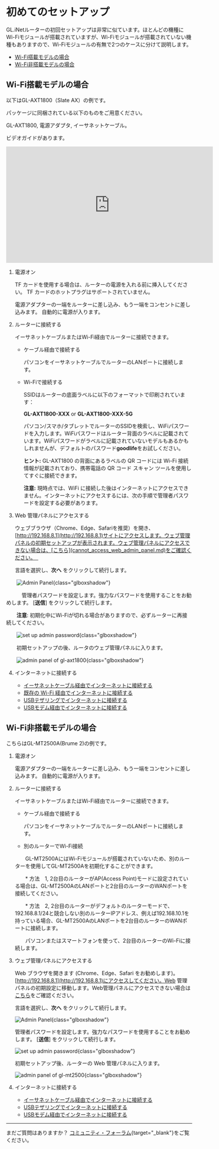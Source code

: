 # 初めてのセットアップ

GL.iNetルーターの初回セットアップは非常に似ています。ほとんどの機種にWi-Fiモジュールが搭載されていますが、Wi-Fiモジュールが搭載されていない機種もありますので、Wi-Fiモジュールの有無で2つのケースに分けて説明します。

* [Wi-Fi搭載モデルの場合](#for-models-that-have-wi-fi)
* [Wi-Fi非搭載モデルの場合](#for-models-that-dont-have-wi-fi)

## Wi-Fi搭載モデルの場合

以下はGL-AXT1800（Slate AX）の例です。

パッケージに同梱されている以下のものをご用意ください。

GL-AXT1800, 電源アダプタ, イーサネットケーブル。

ビデオガイドがあります。

<iframe width="560" height="315" src="https://www.youtube.com/embed/f7DYULL6ZSI" title="YouTube video player" frameborder="0" allow="accelerometer; autoplay; clipboard-write; encrypted-media; gyroscope; picture-in-picture" allowfullscreen></iframe>

1. 電源オン

    TF カードを使用する場合は、ルーターの電源を入れる前に挿入してください。 TF カードのホットプラグはサポートされていません。

    電源アダプターの一端をルーターに差し込み、もう一端をコンセントに差し込みます。 自動的に電源が入ります。

2. ルーターに接続する

    イーサネットケーブルまたはWi-Fi経由でルーターに接続できます。

    * ケーブル経由で接続する

        パソコンをイーサネットケーブルでルーターのLANポートに接続します。

    * Wi-Fiで接続する

        SSIDはルーターの底面ラベルに以下のフォーマットで印刷されています：

        **GL-AXT1800-XXX** or **GL-AXT1800-XXX-5G**

        パソコン/スマホ/タブレットでルーターのSSIDを検索し、WiFiパスワードを入力します。WiFiパスワードはルーター背面のラベルに記載されています。WiFiパスワードがラベルに記載されていないモデルもあるかもしれませんが、デフォルトのパスワード**goodlife**をお試しください。

        **ヒント:** GL-AXT1800 の背面にあるラベルの QR コードには Wi-Fi 接続情報が記載されており、携帯電話の QR コード スキャン ツールを使用してすぐに接続できます。

        **注意:** 現時点では、WiFi に接続した後はインターネットにアクセスできません。インターネットにアクセスするには、次の手順で管理者パスワードを設定する必要があります。

3. Web 管理パネルにアクセスする

    ウェブブラウザ（Chrome、Edge、Safariを推奨）を開き、[http://192.168.8.1](http://192.168.8.1)サイトにアクセスします。ウェブ管理パネルの初期セットアップが表示されます。ウェブ管理パネルにアクセスできない場合は、[こちら](cannot_access_web_admin_panel.md)をご確認ください。　

   言語を選択し、**次へ** をクリックして続行します。

　　![Admin Panel](https://static.gl-inet.com/docs/router/en/4/tutorials/first_time_setup/admin_panel_first_time_login.png){class="glboxshadow"}

　　　管理者パスワードを設定します。強力なパスワードを使用することをお勧めします。 [**送信**] をクリックして続行します。

　　**注意**: 初期化中にWi-Fiが切れる場合がありますので、必ずルーターに再接続してください。

　　![set up admin password](https://static.gl-inet.com/docs/router/en/4/tutorials/first_time_setup/set_up_your_admin_password.png){class="glboxshadow"}

　　初期セットアップの後、ルータのウェブ管理パネルに入ります。

　　![admin panel of gl-axt1800](https://static.gl-inet.com/docs/router/en/4/tutorials/first_time_setup/admin_panel_gl-axt1800.png){class="glboxshadow"}

4. インターネットに接続する

    * [イーサネットケーブル経由でインターネットに接続する](../interface_guide/internet_ethernet.md)
    * [既存の Wi-Fi 経由でインターネットに接続する](../interface_guide/internet_repeater.md)
    * [USBテザリングでインターネットに接続する](../interface_guide/internet_tethering.md)
    * [USBモデム経由でインターネットに接続する](../interface_guide/internet_cellular.md)

## Wi-Fi非搭載モデルの場合

こちらはGL-MT2500A(Brume 2)の例です。

1. 電源オン

    電源アダプターの一端をルーターに差し込み、もう一端をコンセントに差し込みます。 自動的に電源が入ります。

2. ルーターに接続する

    イーサネットケーブルまたはWi-Fi経由でルーターに接続できます。

    * ケーブル経由で接続する

        パソコンをイーサネットケーブルでルーターのLANポートに接続します。

    * 別のルーターでWi-Fi接続

    　　GL-MT2500AにはWi-Fiモジュールが搭載されていないため、別のルーターを使用してGL-MT2500Aを初期化することができます。

    　　* 方法　1, 2台目のルーターがAP(Access Point)モードに設定されている場合は、GL-MT2500AのLANポートと2台目のルーターのWANポートを接続してください。

    　　* 方法　2, 2台目のルーターがデフォルトのルーターモードで、192.168.8.1/24と競合しない別のルーターIPアドレス、例えば192.168.10.1を持っている場合、GL-MT2500AのLANポートを2台目のルーターのWANポートに接続します。

    　　パソコンまたはスマートフォンを使って、2台目のルーターのWi-Fiに接続します。

3. ウェブ管理パネルにアクセスする

    Web ブラウザを開きます (Chrome、Edge、Safari をお勧めします)。[http://192.168.8.1](http://192.168.8.1)にアクセスしてください。Web 管理パネルの初期設定に移動します。Web管理パネルにアクセスできない場合は[こちら](cannot_access_web_admin_panel.md)をご確認ください。

    言語を選択し、**次へ** をクリックして続行します。

    ![Admin Panel](https://static.gl-inet.com/docs/router/en/4/tutorials/first_time_setup/admin_panel_first_time_login_gl-mt2500.png){class="glboxshadow"}

    管理者パスワードを設定します。強力なパスワードを使用することをお勧めします。 [**送信**] をクリックして続行します。

    ![set up admin password](https://static.gl-inet.com/docs/router/en/4/tutorials/first_time_setup/set_up_your_admin_password_gl-mt2500.png){class="glboxshadow"}

    初期セットアップ後、ルーターの Web 管理パネルに入ります。

    ![admin panel of gl-mt2500](https://static.gl-inet.com/docs/router/en/4/tutorials/first_time_setup/admin_panel_gl-mt2500.png){class="glboxshadow"}

4. インターネットに接続する

    * [イーサネットケーブル経由でインターネットに接続する](../interface_guide/internet_ethernet.md)
    * [USBテザリングでインターネットに接続する](../interface_guide/internet_tethering.md)
    * [USBモデム経由でインターネットに接続する](../interface_guide/internet_cellular.md)

---

まだご質問はありますか？ [コミュニティ・フォーラム](https://forum.gl-inet.com){target="_blank"}をご覧ください。
